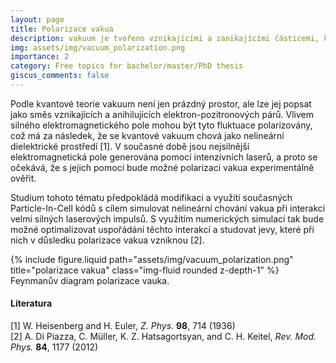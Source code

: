 ```yaml
---
layout: page
title: Polarizace vakua
description: vakuum je tvořeno vznikajícími a zanikajícími částicemi, které je možné silným laserovým polem polarizovat, a tak indukovat např. dvojlomnost nebo dichroismus vakua
img: assets/img/vacuum_polarization.png
importance: 2
category: Free topics for bachelor/master/PhD thesis
giscus_comments: false
---
```


Podle kvantové teorie vakuum není jen prázdný prostor, ale lze jej popsat jako směs vznikajících a
anihilujících elektron-pozitronových párů. Vlivem silného elektromagnetického pole
mohou být tyto fluktuace polarizovány, což má za následek, že se kvantové vakuum chová jako
nelineární dielektrické prostředí [1]. V současné době jsou nejsilnější elektromagnetická pole
generována pomocí intenzivních laserů, a proto se očekává, že s jejich pomocí bude možné
polarizaci vakua experimentálně ověřit.

Studium tohoto tématu předpokládá modifikaci a využití současných Particle-In-Cell kódů s cílem
simulovat nelineární chování vakua při interakci velmi silných laserových impulsů. S využitím
numerických simulací tak bude možné optimalizovat uspořádání těchto interakcí a studovat jevy,
které při nich v důsledku polarizace vakua vzniknou [2].

<div class="row">
    <div class="col-sm mt-3 mt-md-0">
        {% include figure.liquid path="assets/img/vacuum_polarization.png" title="polarizace vakua" class="img-fluid rounded z-depth-1" %}
    </div>
</div>
<div class="caption">
    Feynmanův diagram polarizace vauka.
</div>

#### Literatura
[1] W. Heisenberg and H. Euler, *Z. Phys*. **98**, 714 (1936)  
[2] A. Di Piazza, C. Müller, K. Z. Hatsagortsyan, and C. H. Keitel, *Rev. Mod. Phys.* **84**, 1177 (2012)
